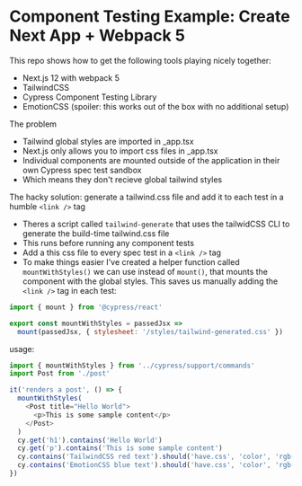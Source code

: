 # Component Testing Example: Create Next App + Webpack 5

This repo shows how to get the following tools playing nicely together:

- Next.js 12 with webpack 5
- TailwindCSS
- Cypress Component Testing Library
- EmotionCSS (spoiler: this works out of the box with no additional setup)

The problem

- Tailwind global styles are imported in \_app.tsx
- Next.js only allows you to import css files in \_app.tsx
- Individual components are mounted outside of the application in their own Cypress spec test sandbox
- Which means they don't recieve global tailwind styles

The hacky solution: generate a tailwind.css file and add it to each test in a humble `<link />` tag

- Theres a script called `tailwind-generate` that uses the tailwidCSS CLI to generate the build-time tailwind.css file
- This runs before running any component tests
- Add a this css file to every spec test in a `<link />` tag
- To make things easier I've created a helper function called `mountWithStyles()` we can use instead of `mount()`, that mounts the component with the global styles. This saves us manually adding the `<link />` tag in each test:

```js
import { mount } from '@cypress/react'

export const mountWithStyles = passedJsx =>
  mount(passedJsx, { stylesheet: '/styles/tailwind-generated.css' })
```

usage:

```js
import { mountWithStyles } from '../cypress/support/commands'
import Post from './post'

it('renders a post', () => {
  mountWithStyles(
    <Post title="Hello World">
      <p>This is some sample content</p>
    </Post>
  )
  cy.get('h1').contains('Hello World')
  cy.get('p').contains('This is some sample content')
  cy.contains('TailwindCSS red text').should('have.css', 'color', 'rgb(239, 68, 68)')
  cy.contains('EmotionCSS blue text').should('have.css', 'color', 'rgb(0, 0, 255)')
})
```
